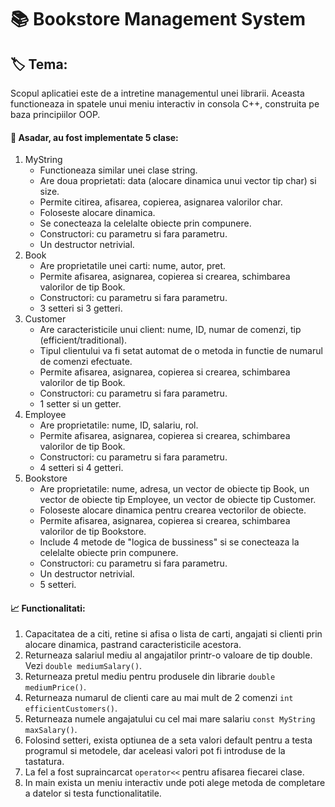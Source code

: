 # :books: Bookstore Management System
## :label: Tema: 
 Scopul aplicatiei este de a intretine managementul unei librarii.
Aceasta functioneaza in spatele unui meniu interactiv in consola C++,
construita pe baza principiilor OOP.
#### :bookmark: Asadar, au fost implementate 5 clase:
1. MyString
    - Functioneaza similar unei clase string. 
    - Are doua proprietati: data (alocare dinamica unui vector tip char) si size.
    - Permite citirea, afisarea, copierea, asignarea valorilor char.
    - Foloseste alocare dinamica.
    - Se conecteaza la celelalte obiecte prin compunere.
    - Constructori: cu parametru si fara parametru.
    - Un destructor netrivial.
2. Book
    - Are proprietatile unei carti: nume, autor, pret.
    - Permite afisarea, asignarea, copierea si crearea, schimbarea valorilor de tip Book.
    - Constructori: cu parametru si fara parametru.
    - 3 setteri si 3 getteri.
3. Customer
    - Are caracteristicile unui client: nume, ID, numar de comenzi, tip (efficient/traditional).
    - Tipul clientului va fi setat automat de o metoda in functie de numarul de comenzi efectuate.
    - Permite afisarea, asignarea, copierea si crearea, schimbarea valorilor de tip Book.
    - Constructori: cu parametru si fara parametru.
    - 1 setter si un getter.
4. Employee
    - Are proprietatile: nume, ID, salariu, rol.
    - Permite afisarea, asignarea, copierea si crearea, schimbarea valorilor de tip Book.
    - Constructori: cu parametru si fara parametru.
    - 4 setteri si 4 getteri.
5. Bookstore
    - Are proprietatile: nume, adresa, un vector de obiecte tip Book, un vector de obiecte tip Employee, un vector de obiecte tip Customer.
    - Foloseste alocare dinamica pentru crearea vectorilor de obiecte.
    - Permite afisarea, asignarea, copierea si crearea, schimbarea valorilor de tip Bookstore.
    - Include 4 metode de "logica de bussiness" si se conecteaza la celelalte obiecte prin compunere.
    - Constructori: cu parametru si fara parametru.
    - Un destructor netrivial.
    - 5 setteri.

#### :chart_with_upwards_trend: Functionalitati:
1. Capacitatea de a citi, retine si afisa o lista de carti, angajati si clienti prin alocare dinamica, pastrand caracteristicile acestora. 
2. Returneaza salariul mediu al angajatilor printr-o valoare de tip double. Vezi `double mediumSalary()`.
3. Returneaza pretul mediu pentru produsele din librarie `double mediumPrice()`.
4. Returneaza numarul de clienti care au mai mult de 2 comenzi `int efficientCustomers()`.
5. Returneaza numele angajatului cu cel mai mare salariu `const MyString maxSalary()`.
6. Folosind setteri, exista optiunea de a seta valori default pentru a testa programul si metodele, dar aceleasi valori pot fi introduse de la tastatura.
7. La fel a fost supraincarcat `operator<<` pentru afisarea fiecarei clase.
8. In main exista un meniu interactiv unde poti alege metoda de completare a datelor si testa functionalitatile.


